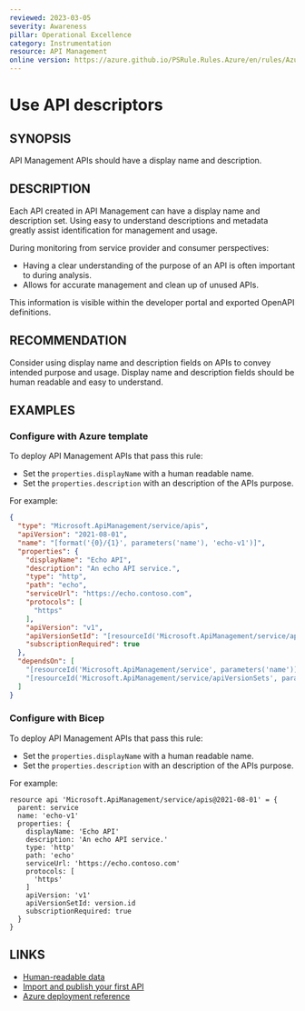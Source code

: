 ```yaml
---
reviewed: 2023-03-05
severity: Awareness
pillar: Operational Excellence
category: Instrumentation
resource: API Management
online version: https://azure.github.io/PSRule.Rules.Azure/en/rules/Azure.APIM.APIDescriptors/
---
```


# Use API descriptors

## SYNOPSIS

API Management APIs should have a display name and description.

## DESCRIPTION

Each API created in API Management can have a display name and description set.
Using easy to understand descriptions and metadata greatly assist identification for management and usage.

During monitoring from service provider and consumer perspectives:

- Having a clear understanding of the purpose of an API is often important to during analysis.
- Allows for accurate management and clean up of unused APIs.

This information is visible within the developer portal and exported OpenAPI definitions.

## RECOMMENDATION

Consider using display name and description fields on APIs to convey intended purpose and usage.
Display name and description fields should be human readable and easy to understand.

## EXAMPLES

### Configure with Azure template

To deploy API Management APIs that pass this rule:

- Set the `properties.displayName` with a human readable name.
- Set the `properties.description` with an description of the APIs purpose.

For example:

```json
{
  "type": "Microsoft.ApiManagement/service/apis",
  "apiVersion": "2021-08-01",
  "name": "[format('{0}/{1}', parameters('name'), 'echo-v1')]",
  "properties": {
    "displayName": "Echo API",
    "description": "An echo API service.",
    "type": "http",
    "path": "echo",
    "serviceUrl": "https://echo.contoso.com",
    "protocols": [
      "https"
    ],
    "apiVersion": "v1",
    "apiVersionSetId": "[resourceId('Microsoft.ApiManagement/service/apiVersionSets', parameters('name'), 'echo')]",
    "subscriptionRequired": true
  },
  "dependsOn": [
    "[resourceId('Microsoft.ApiManagement/service', parameters('name'))]",
    "[resourceId('Microsoft.ApiManagement/service/apiVersionSets', parameters('name'), 'echo')]"
  ]
}
```

### Configure with Bicep

To deploy API Management APIs that pass this rule:

- Set the `properties.displayName` with a human readable name.
- Set the `properties.description` with an description of the APIs purpose.

For example:

```bicep
resource api 'Microsoft.ApiManagement/service/apis@2021-08-01' = {
  parent: service
  name: 'echo-v1'
  properties: {
    displayName: 'Echo API'
    description: 'An echo API service.'
    type: 'http'
    path: 'echo'
    serviceUrl: 'https://echo.contoso.com'
    protocols: [
      'https'
    ]
    apiVersion: 'v1'
    apiVersionSetId: version.id
    subscriptionRequired: true
  }
}
```

## LINKS

- [Human-readable data](https://learn.microsoft.com/azure/architecture/framework/devops/monitor-instrument#human-readable-data)
- [Import and publish your first API](https://learn.microsoft.com/azure/api-management/import-and-publish)
- [Azure deployment reference](https://learn.microsoft.com/azure/templates/microsoft.apimanagement/service/apis)
